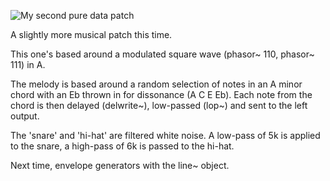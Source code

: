 ![My second pure data patch](https://i.imgur.com/05KukDb.jpg)

A slightly more musical patch this time. 

This one's based around a modulated square wave (phasor~ 110, phasor~ 111) in A.

The melody is based around a random selection of notes in an A minor chord with an Eb thrown in for dissonance (A C E Eb).
Each note from the chord is then delayed (delwrite~), low-passed (lop~) and sent to the left output.

The 'snare' and 'hi-hat' are filtered white noise. 
A low-pass of 5k is applied to the snare, a high-pass of 6k is passed to the hi-hat.

Next time, envelope generators with the line~ object.
